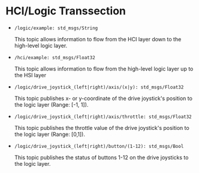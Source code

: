 # HCI/Logic Transsection

* `/logic/example: std_msgs/String`
  
  This topic allows information to flow from the HCI layer down to the high-level logic layer.

* `/hci/example: std_msgs/Float32`
  
  This topic allows information to flow from the high-level logic layer up to the HSI layer

* `/logic/drive_joystick_(left|right)/axis/(x|y): std_msgs/Float32`

  This topic publishes x- or y-coordinate of the drive joystick's position to the logic layer (Range: [-1, 1]).

* `/logic/drive_joystick_(left|right)/axis/throttle: std_msgs/Float32`

  This topic publishes the throttle value of the drive joystick's position to the logic layer (Range: [0,1]).

* `/logic/drive_joystick_(left|right)/button/(1-12): std_msgs/Bool`

  This topic publishes the status of buttons 1-12 on the drive joysticks to the logic layer.
